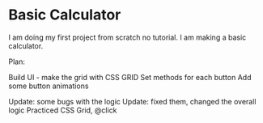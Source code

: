 # Basic Calculator

I am doing my first project from scratch no tutorial. I am making a basic calculator.

Plan:

Build UI - make the grid with CSS GRID
Set methods for each button
Add some button animations

Update: some bugs with the logic
Update: fixed them, changed the overall logic
Practiced CSS Grid, @click

